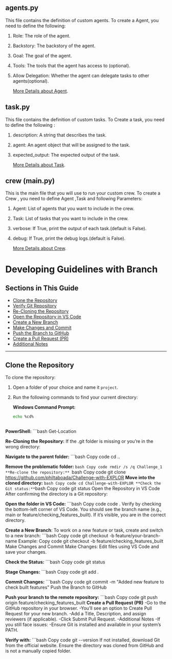 ## agents.py
This file contains the definition of custom agents.
To create a Agent, you need to define the following:
1. Role: The role of the agent.
2. Backstory: The backstory of the agent.
3. Goal: The goal of the agent.
4. Tools: The tools that the agent has access to (optional).
5. Allow Delegation: Whether the agent can delegate tasks to other agents(optional).

    [More Details about Agent](https://docs.crewai.com/concepts/agents).

## task.py
This file contains the definition of custom tasks.
To Create a task, you need to define the following :
1. description: A string that describes the task.
2. agent: An agent object that will be assigned to the task.
3. expected_output: The expected output of the task.

    [More Details about Task](https://docs.crewai.com/concepts/tasks).

## crew (main.py)
This is the main file that you will use to run your custom crew.
To create a Crew , you need to define Agent ,Task and following Parameters:
1. Agent: List of agents that you want to include in the crew.
2. Task: List of tasks that you want to include in the crew.
3. verbose: If True, print the output of each task.(default is False).
4. debug: If True, print the debug logs.(default is False).

    [More Details about Crew](https://docs.crewai.com/concepts/crew).

# Developing Guidelines with Branch

## Sections in This Guide
- [Clone the Repository](#clone-the-repository)
- [Verify Git Repository](#verify-git-repository)
- [Re-Cloning the Repository](#re-cloning-the-repository)
- [Open the Repository in VS Code](#open-the-repository-in-vs-code)
- [Create a New Branch](#create-a-new-branch)
- [Make Changes and Commit](#make-changes-and-commit)
- [Push the Branch to GitHub](#push-the-branch-to-github)
- [Create a Pull Request (PR)](#create-a-pull-request-pr)
- [Additional Notes](#additional-notes)

---

## Clone the Repository
To clone the repository:

1. Open a folder of your choice and name it `project`.
2. Run the following commands to find your current directory:

   **Windows Command Prompt:**
   ```bash
   echo %cd%
    
**PowerShell:**
    ```bash
   Get-Location

**Re-Cloning the Repository:**
If the .git folder is missing or you’re in the wrong directory:

**Navigate to the parent folder:**
    ```bash
        Copy code
        cd ..
        
        
**Remove the problematic folder:**
    ```bash
    Copy code
rmdir /s /q Challenge_1
**Re-clone the repository:**
    ```bash
    Copy code
    git clone https://github.com/philtaboada/Challenge-with-EXPLOR
**Move into the cloned directory:**
    ```
    bash
    Copy code
    cd Challenge-with-EXPLOR
**Check the Git status:**
    ```bash
    Copy code
    git status
    Open the Repository in VS Code
    After confirming the directory is a Git repository:

**Open the folder in VS Code:**
    ```bash
    Copy code
    code .
Verify by checking the bottom-left corner of VS Code. You should see the branch name (e.g., main or feature/checking_features_built).
If it’s visible, you are in the correct directory.

**Create a New Branch**:
To work on a new feature or task, create and switch to a new branch:
    ```bash
    Copy code
    git checkout -b feature/your-branch-name
    Example:
    Copy code
    git checkout -b feature/checking_features_built
    Make Changes and Commit
    Make Changes:
    Edit files using VS Code and save your changes.

**Check the Status:**
    ```bash
    Copy code
    git status
    
**Stage Changes:**
    ```bash
    Copy code
    git add .

**Commit Changes:**
    ```bash
    Copy code
    git commit -m "Added new feature to check built features"
    Push the Branch to GitHub

**Push your branch to the remote repository:**
    ```bash
    Copy code
    git push origin feature/checking_features_built
**Create a Pull Request (PR)**
-Go to the GitHub repository in your browser.
-You’ll see an option to Create Pull Request for your new branch.
-Add a Title, Description, and assign reviewers (if applicable).
-Click Submit Pull Request.
-Additional Notes
-If you still face issues:
-Ensure Git is installed and available in your system’s PATH.

**Verify with:**
    ```bash
    Copy code
    git --version
If not installed, download Git from the official website.
Ensure the directory was cloned from GitHub and is not a manually copied folder.

